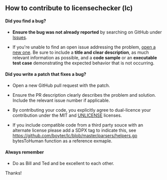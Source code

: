 ## How to contribute to licensechecker (lc)

#### **Did you find a bug?**

* **Ensure the bug was not already reported** by searching on GitHub under [Issues](https://github.com/boyter/lc/issues).

* If you're unable to find an open issue addressing the problem, [open a new one](https://github.com/boyter/lc/issues/new). Be sure to include a **title and clear description**, as much relevant information as possible, and a **code sample** or an **executable test case** demonstrating the expected behavior that is not occurring.

#### **Did you write a patch that fixes a bug?**

* Open a new GitHub pull request with the patch.

* Ensure the PR description clearly describes the problem and solution. Include the relevant issue number if applicable.

* By contributing your code, you explicitly agree to dual-licence your contribution under the MIT and [UNLICENSE](http://unlicense.org) licenses.

* If you include compatible code from a third party souce with an alternate license please add a SDPX tag to indicate this, see https://github.com/boyter/lc/blob/master/parsers/helpers.go bytesToHuman function as a reference exmaple.


#### **Always remember**

* Do as Bill and Ted and be excellent to each other.

Thanks!
